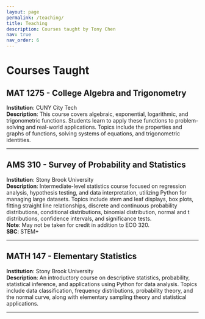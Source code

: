 ```yaml
---
layout: page
permalink: /teaching/
title: Teaching
description: Courses taught by Tony Chen
nav: true
nav_order: 6
---
```


# Courses Taught

## **MAT 1275 - College Algebra and Trigonometry**  
**Institution**: CUNY City Tech  
**Description**: This course covers algebraic, exponential, logarithmic, and trigonometric functions. Students learn to apply these functions to problem-solving and real-world applications. Topics include the properties and graphs of functions, solving systems of equations, and trigonometric identities.

---

## **AMS 310 - Survey of Probability and Statistics**  
**Institution**: Stony Brook University  
**Description**: Intermediate-level statistics course focused on regression analysis, hypothesis testing, and data interpretation, utilizing Python for managing large datasets. Topics include stem and leaf displays, box plots, fitting straight line relationships, discrete and continuous probability distributions, conditional distributions, binomial distribution, normal and t distributions, confidence intervals, and significance tests.  
**Note**: May not be taken for credit in addition to ECO 320.  
**SBC**: STEM+

---

## **MATH 147 - Elementary Statistics**  
**Institution**: Stony Brook University  
**Description**: An introductory course on descriptive statistics, probability, statistical inference, and applications using Python for data analysis. Topics include data classification, frequency distributions, probability theory, and the normal curve, along with elementary sampling theory and statistical applications.

---
